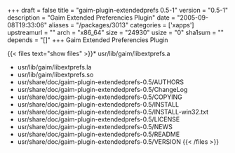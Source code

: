 +++
draft = false
title = "gaim-plugin-extendedprefs 0.5-1"
version = "0.5-1"
description = "Gaim Extended Preferencies Plugin"
date = "2005-09-08T19:33:06"
aliases = "/packages/3013"
categories = ['xapps']
upstreamurl = ""
arch = "x86_64"
size = "24930"
usize = "0"
sha1sum = ""
depends = "[]"
+++
Gaim Extended Preferencies Plugin

{{< files text="show files" >}}* usr/lib/gaim/libextprefs.a
* usr/lib/gaim/libextprefs.la
* usr/lib/gaim/libextprefs.so
* usr/share/doc/gaim-plugin-extendedprefs-0.5/AUTHORS
* usr/share/doc/gaim-plugin-extendedprefs-0.5/ChangeLog
* usr/share/doc/gaim-plugin-extendedprefs-0.5/COPYING
* usr/share/doc/gaim-plugin-extendedprefs-0.5/INSTALL
* usr/share/doc/gaim-plugin-extendedprefs-0.5/INSTALL-win32.txt
* usr/share/doc/gaim-plugin-extendedprefs-0.5/LICENSE
* usr/share/doc/gaim-plugin-extendedprefs-0.5/NEWS
* usr/share/doc/gaim-plugin-extendedprefs-0.5/README
* usr/share/doc/gaim-plugin-extendedprefs-0.5/VERSION
{{< /files >}}